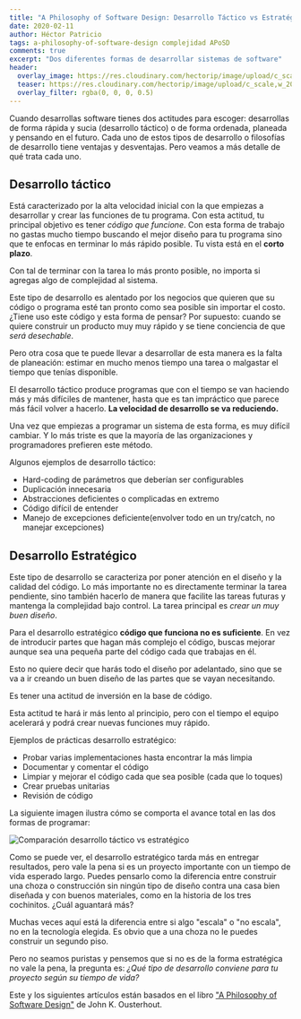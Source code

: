 ```yaml
---
title: "A Philosophy of Software Design: Desarrollo Táctico vs Estratégico"
date: 2020-02-11
author: Héctor Patricio
tags: a-philosophy-of-software-design complejidad APoSD
comments: true
excerpt: "Dos diferentes formas de desarrollar sistemas de software"
header:
  overlay_image: https://res.cloudinary.com/hectorip/image/upload/c_scale,w_1600/v1585958798/877DD1C2-5C29-428A-8FEE-BC9685FE108F_ym4tl1.jpg
  teaser: https://res.cloudinary.com/hectorip/image/upload/c_scale,w_200/v1585958798/877DD1C2-5C29-428A-8FEE-BC9685FE108F_ym4tl1.jpg
  overlay_filter: rgba(0, 0, 0, 0.5)
---
```


Cuando desarrollas software tienes dos actitudes para escoger: desarrollas de forma rápida y sucia (desarrollo táctico) o de forma ordenada, planeada y pensando en el futuro. Cada uno de estos tipos de desarrollo o filosofías de desarrollo tiene ventajas y desventajas. Pero veamos a más detalle de qué trata cada uno.

## Desarrollo táctico

Está caracterizado por la alta velocidad inicial con la que empiezas a desarrollar y crear las funciones de tu programa. Con esta actitud, tu principal objetivo es tener _código que funcione_. Con esta forma de trabajo no gastas mucho tiempo buscando el mejor diseño para tu programa sino que te enfocas en terminar lo más rápido posible. Tu vista está en el **corto plazo**.

Con tal de terminar con la tarea lo más pronto posible, no importa si agregas algo de complejidad al sistema.

Este tipo de desarrollo es alentado por los negocios que quieren que su código o programa esté tan pronto como sea posible sin importar el costo. ¿Tiene uso este código y esta forma de pensar? Por supuesto: cuando se quiere construir un producto muy muy rápido y se tiene conciencia de que _será desechable_.

Pero otra cosa que te puede llevar a desarrollar de esta manera es la falta de planeación: estimar en mucho menos tiempo una tarea o malgastar el tiempo que tenías disponible.

El desarrollo táctico produce programas que con el tiempo se van haciendo más y más difíciles de mantener, hasta que es tan impráctico que parece más fácil volver a hacerlo. **La velocidad de desarrollo se va reduciendo.**

Una vez que empiezas a programar un sistema de esta forma, es muy difícil cambiar. Y lo más triste es que la mayoría de las organizaciones y programadores prefieren este método.

Algunos ejemplos de desarrollo táctico:

- Hard-coding de parámetros que deberían ser configurables
- Duplicación innecesaria
- Abstracciones deficientes o complicadas en extremo
- Código difícil de entender
- Manejo de excepciones deficiente(envolver todo en un try/catch, no manejar excepciones)

## Desarrollo Estratégico

Este tipo de desarrollo se caracteriza por poner atención en el diseño y la calidad del código. Lo más importante no es directamente terminar la tarea pendiente, sino también hacerlo de manera que facilite las tareas futuras y mantenga la complejidad bajo control. La tarea principal es _crear un muy buen diseño_.

Para el desarrollo estratégico **código que funciona no es suficiente**. En vez de introducir partes que hagan más complejo el código, buscas mejorar aunque sea una pequeña parte del código cada que trabajas en él.

Esto no quiere decir que harás todo el diseño por adelantado, sino que se va a ir creando un buen diseño de las partes que se vayan necesitando.

Es tener una actitud de inversión en la base de código.

Esta actitud te hará ir más lento al principio, pero con el tiempo el equipo acelerará y podrá crear nuevas funciones muy rápido.

Ejemplos de prácticas desarrollo estratégico:

- Probar varias implementaciones hasta encontrar la más limpia
- Documentar y comentar el código
- Limpiar y mejorar el código cada que sea posible (cada que lo toques)
- Crear pruebas unitarias
- Revisión de código

La siguiente imagen ilustra cómo se comporta el avance total en las dos formas de programar:

![Comparación desarrollo táctico vs estratégico](https://res.cloudinary.com/hectorip/image/upload/c_scale,w_800/v1636240255/Ilustracio%CC%81n_sin_ti%CC%81tulo_6_htdc68.png)


Como se puede ver, el desarrollo estratégico tarda más en entregar resultados, pero vale la pena si es un proyecto importante con un tiempo de vida esperado largo. Puedes pensarlo como la diferencia entre construir una choza o construcción sin ningún tipo de diseño contra una casa bien diseñada y con buenos materiales, como en la historia de los tres cochinitos. ¿Cuál aguantará más?

Muchas veces aquí está la diferencia entre si algo "escala" o "no escala", no en la tecnología elegida. Es obvio que a una choza no le puedes construir un segundo piso.

Pero no seamos puristas y pensemos que si no es de la forma estratégica no vale la pena, la pregunta es: _¿Qué tipo de desarrollo conviene para tu proyecto según su tiempo de vida?_

Este y los siguientes artículos están basados en el libro ["A Philosophy of Software Design"](https://amzn.to/2H92nwA) de John K. Ousterhout.
